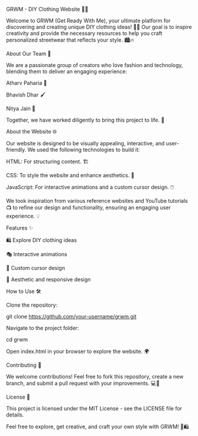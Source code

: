 GRWM - DIY Clothing Website 👕✨

Welcome to GRWM (Get Ready With Me), your ultimate platform for discovering and creating unique DIY clothing ideas! 🎨🧵 Our goal is to inspire creativity and provide the necessary resources to help you craft personalized streetwear that reflects your style. 🏙️🔥

About Our Team 👥

We are a passionate group of creators who love fashion and technology, blending them to deliver an engaging experience:

Atharv Paharia 🎸

Bhavish Dhar 🖌️

Nitya Jain 👗

Together, we have worked diligently to bring this project to life. 🚀

About the Website 🌐

Our website is designed to be visually appealing, interactive, and user-friendly. We used the following technologies to build it:

HTML: For structuring content. 🏗️

CSS: To style the website and enhance aesthetics. 🎨

JavaScript: For interactive animations and a custom cursor design. 🖱️

We took inspiration from various reference websites and YouTube tutorials 📺 to refine our design and functionality, ensuring an engaging user experience. 💡

Features ✨

🛍️ Explore DIY clothing ideas

🎭 Interactive animations

🎯 Custom cursor design

📱 Aesthetic and responsive design

How to Use 🛠️

Clone the repository:

git clone https://github.com/your-username/grwm.git

Navigate to the project folder:

cd grwm

Open index.html in your browser to explore the website. 🌍

Contributing 🤝

We welcome contributions! Feel free to fork this repository, create a new branch, and submit a pull request with your improvements. 💻🎯

License 📜

This project is licensed under the MIT License - see the LICENSE file for details.

Feel free to explore, get creative, and craft your own style with GRWM! 🚀🛍️
